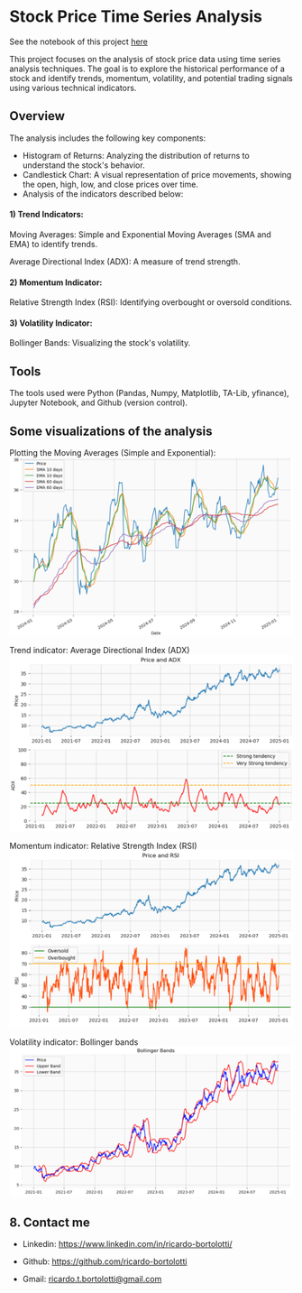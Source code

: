 # Stock Price Time Series Analysis
See the notebook of this project [here](stock_price.ipynb)

This project focuses on the analysis of stock price data using time series analysis techniques. The goal is to explore the historical performance of a stock and identify trends, momentum, volatility, and potential trading signals using various technical indicators.

## Overview
The analysis includes the following key components:

+ Histogram of Returns: Analyzing the distribution of returns to understand the stock's behavior.
+ Candlestick Chart: A visual representation of price movements, showing the open, high, low, and close prices over time.
+ Analysis of the indicators described below:

#### 1) Trend Indicators:
Moving Averages: Simple and Exponential Moving Averages (SMA and EMA) to identify trends.

Average Directional Index (ADX): A measure of trend strength.
#### 2) Momentum Indicator:
Relative Strength Index (RSI): Identifying overbought or oversold conditions.
#### 3) Volatility Indicator:
Bollinger Bands: Visualizing the stock's volatility.

## Tools
The tools used were Python (Pandas, Numpy, Matplotlib, TA-Lib, yfinance), Jupyter Notebook, and Github (version control).

## Some visualizations of the analysis

Plotting the Moving Averages (Simple and Exponential):
![](mas_.png)


Trend indicator: Average Directional Index (ADX)
![](adx.png)


Momentum indicator: Relative Strength Index (RSI)
![](rsi.png)


Volatility indicator: Bollinger bands
![](bbands.png)


## 8. Contact me

+ Linkedin: https://www.linkedin.com/in/ricardo-bortolotti/

+ Github: https://github.com/ricardo-bortolotti

+ Gmail: ricardo.t.bortolotti@gmail.com
